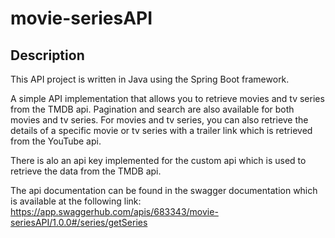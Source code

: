 # movie-seriesAPI

## Description

This API project is written in Java using the Spring Boot framework.


A simple API implementation that allows you to retrieve movies and tv series from the TMDB api.
Pagination and search are also available for both movies and tv series.
For movies and tv series, you can also retrieve the details of a specific movie or tv series with a trailer link which 
is retrieved from the YouTube api.


There is alo an api key implemented for the custom api which is used to retrieve the data from the TMDB api.

The api documentation can be found in the swagger documentation which is available at the following link:
https://app.swaggerhub.com/apis/683343/movie-seriesAPI/1.0.0#/series/getSeries




